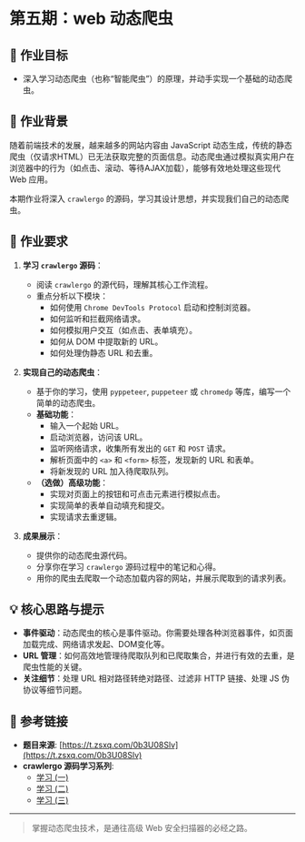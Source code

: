 # 第五期：web 动态爬虫

## 🎯 作业目标

- 深入学习动态爬虫（也称“智能爬虫”）的原理，并动手实现一个基础的动态爬虫。

## 📖 作业背景

随着前端技术的发展，越来越多的网站内容由 JavaScript 动态生成，传统的静态爬虫（仅请求HTML）已无法获取完整的页面信息。动态爬虫通过模拟真实用户在浏览器中的行为（如点击、滚动、等待AJAX加载），能够有效地处理这些现代 Web 应用。

本期作业将深入 `crawlergo` 的源码，学习其设计思想，并实现我们自己的动态爬虫。

## 📝 作业要求

1.  **学习 `crawlergo` 源码**：
    -   阅读 `crawlergo` 的源代码，理解其核心工作流程。
    -   重点分析以下模块：
        -   如何使用 `Chrome DevTools Protocol` 启动和控制浏览器。
        -   如何监听和拦截网络请求。
        -   如何模拟用户交互（如点击、表单填充）。
        -   如何从 DOM 中提取新的 URL。
        -   如何处理伪静态 URL 和去重。

2.  **实现自己的动态爬虫**：
    -   基于你的学习，使用 `pyppeteer`, `puppeteer` 或 `chromedp` 等库，编写一个简单的动态爬虫。
    -   **基础功能**：
        -   输入一个起始 URL。
        -   启动浏览器，访问该 URL。
        -   监听网络请求，收集所有发出的 `GET` 和 `POST` 请求。
        -   解析页面中的 `<a>` 和 `<form>` 标签，发现新的 URL 和表单。
        -   将新发现的 URL 加入待爬取队列。
    -   **（选做）高级功能**：
        -   实现对页面上的按钮和可点击元素进行模拟点击。
        -   实现简单的表单自动填充和提交。
        -   实现请求去重逻辑。

3.  **成果展示**：
    -   提供你的动态爬虫源代码。
    -   分享你在学习 `crawlergo` 源码过程中的笔记和心得。
    -   用你的爬虫去爬取一个动态加载内容的网站，并展示爬取到的请求列表。

## 💡 核心思路与提示

-   **事件驱动**：动态爬虫的核心是事件驱动。你需要处理各种浏览器事件，如页面加载完成、网络请求发起、DOM变化等。
-   **URL 管理**：如何高效地管理待爬取队列和已爬取集合，并进行有效的去重，是爬虫性能的关键。
-   **关注细节**：处理 URL 相对路径转绝对路径、过滤非 HTTP 链接、处理 JS 伪协议等细节问题。

## 🔗 参考链接

-   **题目来源**: [https://t.zsxq.com/0b3U08Slv](https://t.zsxq.com/0b3U08Slv)
-   **crawlergo 源码学习系列**:
    -   [学习 (一)](https://t.zsxq.com/JIYNNNR)
    -   [学习 (二)](https://t.zsxq.com/JYbuBEQ)
    -   [学习 (三)](https://t.zsxq.com/6MNfauz)

---

> 掌握动态爬虫技术，是通往高级 Web 安全扫描器的必经之路。 